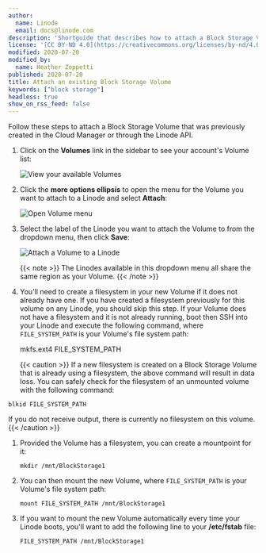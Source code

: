 ```yaml
---
author:
  name: Linode
  email: docs@linode.com
description: 'Shortguide that describes how to attach a Block Storage Volume that was previously created and configured to a Linode.'
license: '[CC BY-ND 4.0](https://creativecommons.org/licenses/by-nd/4.0)'
modified: 2020-07-20
modified_by:
  name: Heather Zoppetti
published: 2020-07-20
title: Attach an existing Block Storage Volume
keywords: ["block storage"]
headless: true
show_on_rss_feed: false
---
```


Follow these steps to attach a Block Storage Volume that was previously created in the Cloud Manager or through the Linode API.

1.  Click on the **Volumes** link in the sidebar to see your account's Volume list:

    ![View your available Volumes](bs-cloud-volumes-list.png "View your available Volumes")

1.  Click the **more options ellipsis** to open the menu for the Volume you want to attach to a Linode and select **Attach**:

    ![Open Volume menu](bs-cloud-attach-volume-small.png "Open Volume menu")

1.  Select the label of the Linode you want to attach the Volume to from the dropdown menu, then click **Save**:

    ![Attach a Volume to a Linode](bs-cloud-attach-volume-menu.png "Attach a Volume to a Linode")

    {{< note >}}
The Linodes available in this dropdown menu all share the same region as your Volume.
{{< /note >}}

1.   You'll need to create a filesystem in your new Volume if it does not already have one. If you have created a filesystem previously for this volume on any Linode, you should skip this step. If your Volume does not have a filesystem and it is not already running, boot then SSH into your Linode and execute the following command, where `FILE_SYSTEM_PATH` is your Volume's file system path:

        mkfs.ext4 FILE_SYSTEM_PATH

        {{< caution >}}
If a new filesystem is created on a Block Storage Volume that is already using a filesystem, the above command will result in data loss. You can safely check for the filesystem of an unmounted volume with the following command:

    blkid FILE_SYSTEM_PATH

If you do not receive output, there is currently no filesystem on this volume.
{{< /caution >}}

1.  Provided the Volume has a filesystem, you can create a mountpoint for it:

        mkdir /mnt/BlockStorage1

1.  You can then mount the new Volume, where `FILE_SYSTEM_PATH` is your Volume's file system path:

        mount FILE_SYSTEM_PATH /mnt/BlockStorage1

1.  If you want to mount the new Volume automatically every time your Linode boots, you'll want to add the following line to your **/etc/fstab** file:

        FILE_SYSTEM_PATH /mnt/BlockStorage1
